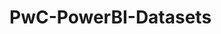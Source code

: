 # PwC-PowerBI-Datasets
[](https://github.com/Chathrapathi-Sekaran/PwC-PowerBI-Datasets/blob/main/PWC%20power%20BI%20certificate.pdf)
